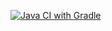 [![Java CI with Gradle](https://github.com/lengayva/Atest5-Patterns2/actions/workflows/gradle.yml/badge.svg)](https://github.com/lengayva/Atest5-Patterns2/actions/workflows/gradle.yml)
